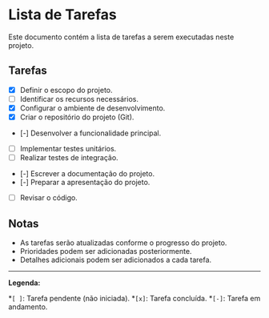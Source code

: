 # Lista de Tarefas

Este documento contém a lista de tarefas a serem executadas neste projeto.

## Tarefas

- [X] Definir o escopo do projeto.
- [ ] Identificar os recursos necessários.
- [X] Configurar o ambiente de desenvolvimento.
- [X] Criar o repositório do projeto (Git).
- [-] Desenvolver a funcionalidade principal.
- [ ] Implementar testes unitários.
- [ ] Realizar testes de integração.
- [-] Escrever a documentação do projeto.
- [-] Preparar a apresentação do projeto.
- [ ] Revisar o código.



## Notas

* As tarefas serão atualizadas conforme o progresso do projeto.
* Prioridades podem ser adicionadas posteriormente.
* Detalhes adicionais podem ser adicionados a cada tarefa.

---

**Legenda:**

*`[ ]`: Tarefa pendente (não iniciada).
*`[x]`: Tarefa concluída.
*`[-]`: Tarefa em andamento.
